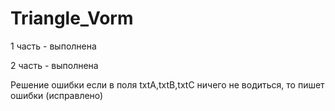 # Triangle_Vorm

1 часть - выполнена

2 часть - выполнена 

Решение ошибки если в поля txtA,txtB,txtC ничего не водиться, то пишет ошибки (исправлено)
